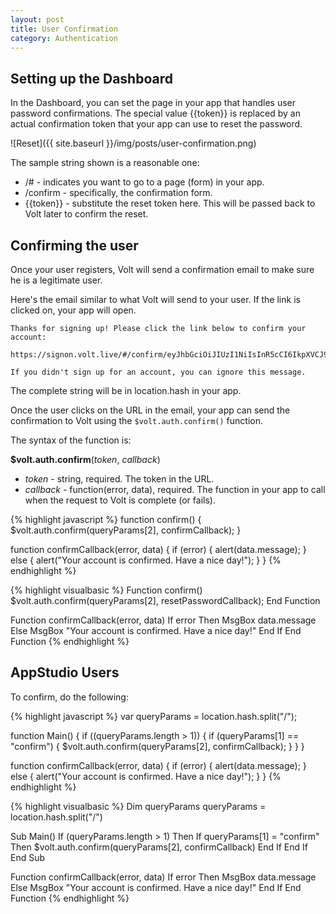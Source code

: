 ```yaml
---
layout: post
title: User Confirmation
category: Authentication
---
```


## Setting up the Dashboard

In the Dashboard, you can set the page in your app that handles user password confirmations. The special value {{token}} is replaced by an actual confirmation token that your app can use to reset the password.

![Reset]({{ site.baseurl }}/img/posts/user-confirmation.png)

The sample string shown is a reasonable one:

* /# - indicates you want to go to a page (form) in your app.
* /confirm - specifically, the confirmation form.
* &#123;&#123;token}} - substitute the reset token here. This will be passed back to Volt later to confirm the reset.

## Confirming the user

Once your user registers, Volt will send a confirmation email to make sure he is a legitimate user. 

Here's the email similar to what Volt will send to your user. If the link is clicked on, your app will open. 

```
Thanks for signing up! Please click the link below to confirm your account:

https://signon.volt.live/#/confirm/eyJhbGciOiJIUzI1NiIsInR5cCI6IkpXVCJ9.eyJpYXQiOjE0NzUxNjE3OTcsImV4cCI6MTQ3NTIwNDk5NywiYXVkIjoiL2FwaS9hdXRoL2NvbmZpcm0iLCJpc3MiOiJzaWdub24udm9sdC5saXZlIiwic3ViIjoiN2J2aTR6In0.EkJz1uL3Uo59PPa24bQN2ctXZY4LRwiAVH00kvFpNN0

If you didn't sign up for an account, you can ignore this message.
```

The complete string will be in location.hash in your app. 

Once the user clicks on the URL in the email, your app can send the confirmation to Volt using the `$volt.auth.confirm()` function.

The syntax of the function is:

**$volt.auth.confirm**(*token*, *callback*)

* *token* - string, required. The token in the URL.
* *callback* - function(error, data), required. The function in your app to call when the request to Volt is complete (or fails).

<div class="code-tabs" data-languages="JavaScript,BASIC">

{% highlight javascript %}
function confirm() {
    $volt.auth.confirm(queryParams[2], confirmCallback);
}

function confirmCallback(error, data) {
    if (error) {
        alert(data.message);
    } else {
        alert("Your account is confirmed. Have a nice day!");
    }
}
{% endhighlight %}

{% highlight visualbasic %}
Function confirm() 
    $volt.auth.confirm(queryParams[2], resetPasswordCallback);
End Function

Function confirmCallback(error, data)
  If error Then
    MsgBox data.message
  Else
    MsgBox "Your account is confirmed. Have a nice day!"
  End If
End Function
{% endhighlight %}

</div>

## AppStudio Users

To confirm, do the following:

<div class="code-tabs" data-languages="JavaScript,BASIC">

{% highlight javascript %}
var queryParams = location.hash.split("/");

function Main() {
    if ((queryParams.length > 1)) {
        if (queryParams[1] == "confirm") {
            $volt.auth.confirm(queryParams[2], confirmCallback);
        }
    }
}

function confirmCallback(error, data) {
    if (error) {
        alert(data.message);
    } else {
        alert("Your account is confirmed. Have a nice day!");
    }
}
{% endhighlight %}

{% highlight visualbasic %}
Dim queryParams
queryParams = location.hash.split("/")

Sub Main()
  If (queryParams.length > 1) Then
    If queryParams[1] = "confirm" Then
      $volt.auth.confirm(queryParams[2], confirmCallback)
    End If
  End If
End Sub

Function confirmCallback(error, data)
  If error Then
    MsgBox data.message
  Else
    MsgBox "Your account is confirmed. Have a nice day!"
  End If
End Function
{% endhighlight %}

</div>


